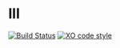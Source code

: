 # lll

[![Build Status](https://travis-ci.org/totora0155/lll.svg?branch=master)](https://travis-ci.org/totora0155/lll)
[![XO code style](https://img.shields.io/badge/code_style-XO-5ed9c7.svg)](https://github.com/sindresorhus/xo)
